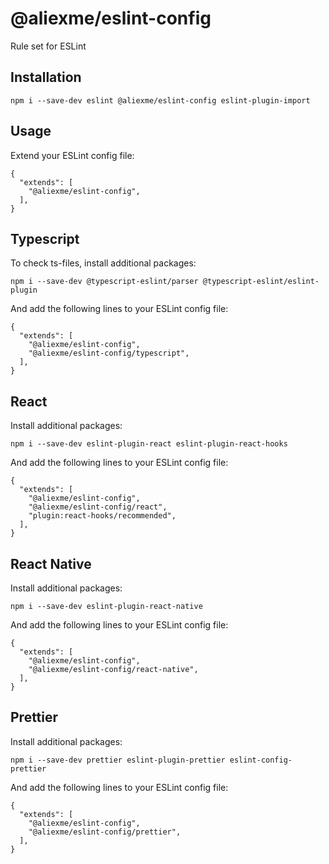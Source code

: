 # @aliexme/eslint-config

Rule set for ESLint

## Installation

```
npm i --save-dev eslint @aliexme/eslint-config eslint-plugin-import
```

## Usage

Extend your ESLint config file:

```
{
  "extends": [
    "@aliexme/eslint-config",
  ],
}
```

## Typescript

To check ts-files, install additional packages:

```
npm i --save-dev @typescript-eslint/parser @typescript-eslint/eslint-plugin
```

And add the following lines to your ESLint config file:

```
{
  "extends": [
    "@aliexme/eslint-config",
    "@aliexme/eslint-config/typescript",
  ],
}
```

## React

Install additional packages:

```
npm i --save-dev eslint-plugin-react eslint-plugin-react-hooks
```

And add the following lines to your ESLint config file:

```
{
  "extends": [
    "@aliexme/eslint-config",
    "@aliexme/eslint-config/react",
    "plugin:react-hooks/recommended",
  ],
}
```

## React Native

Install additional packages:

```
npm i --save-dev eslint-plugin-react-native
```

And add the following lines to your ESLint config file:

```
{
  "extends": [
    "@aliexme/eslint-config",
    "@aliexme/eslint-config/react-native",
  ],
}
```

## Prettier

Install additional packages:

```
npm i --save-dev prettier eslint-plugin-prettier eslint-config-prettier
```

And add the following lines to your ESLint config file:

```
{
  "extends": [
    "@aliexme/eslint-config",
    "@aliexme/eslint-config/prettier",
  ],
}
```
